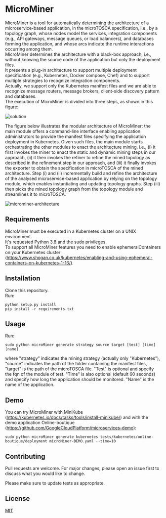 # MicroMiner
MicroMiner is a tool for automatically determining the architecture of a microservice-based application, in the microTOSCA specification, i.e., by a topology graph, whose nodes model the services, integration components (e.g., API gateways, message queues, or load balancers), and databases forming the application, and whose arcs indicate the runtime interactions occurring among them.  
MicroMiner determines the architecture with a black-box approach, i.e., without knowing the source code of the application but only the deployment files.  
It presents a plug-in architecture to support multiple deployment specification (e.g., Kubernetes, Docker compose, Chef) and to support multiple strategies to recognize integration components.  
Actually, we support only the Kubernetes manifest files and we are able to recognize message routers, message brokers, client-side discovery pattern and databases.  
The execution of MicroMiner is divided into three steps, as shown in this figure:  

![solution](https://user-images.githubusercontent.com/44097586/86887448-d66b4c80-c0f8-11ea-9575-0a3c4f2314e4.png)

The figure below illustrates the modular architecture of MicroMiner: the main module offers a command-line interface enabling application administrators to provide the manifest files specifying the application deployment in Kubernetes. Given such files, the main module starts orchestrating the other modules to enact the architecture mining, i.e., (i) it first invokes the miner to enact the static and dynamic mining steps in our approach, (ii) it then invokes the refiner to refine the mined topology as described in the refinement step in our approach, and (iii) it finally invokes the exporter to obtain the specification in microTOSCA of the mined architecture. Step (i) and (ii) incrementally build and refine the architecture of the analysed microservice-based application by relying on the topology module, which enables instantiating and updating topology graphs. Step (iii) then picks the mined topology graph from the topology module and streamlines it to microTOSCA.

![microminer-architecture](https://user-images.githubusercontent.com/44097586/86887621-1f230580-c0f9-11ea-9b42-9ce864346c1d.png)

## Requirements
MicroMiner must be executed in a Kubernetes cluster on a UNIX environment.    
It's requested Python 3.8 and the sudo privileges.  
To support all MicroMiner features you need to enable ephemeralContainers on your Kubernetes cluster (https://www.shogan.co.uk/kubernetes/enabling-and-using-ephemeral-containers-on-kubernetes-1-16/).

## Installation
Clone this repository.  
Run:  
```
python setup.py install  
pip install -r requirements.txt  
```

## Usage
Run:  
```
sudo python microMiner generate strategy source target [test] [time] [name]
```
where "strategy" indicates the mining strategy (actually only "Kubernetes"), "source" indicates the path of the folder containing the manifest files, "target" is the path of the microTOSCA file. "Test" is optional and specify the fqn of the module of test. "Time" is also optional (default 60 seconds) and specify how long the application should be monitored. "Name" is the name of the application.

## Demo
You can try MicroMiner with MiniKube (https://kubernetes.io/docs/tasks/tools/install-minikube/) and with the demo application Online-boutique (https://github.com/GoogleCloudPlatform/microservices-demo):
```
sudo python microMiner generate kubernetes tests/kubernetes/online-boutique/deployment microMiner-DEMO.yaml --time=10
```

## Contributing
Pull requests are welcome. For major changes, please open an issue first to discuss what you would like to change.

Please make sure to update tests as appropriate.

## License
[MIT](https://choosealicense.com/licenses/mit/)
